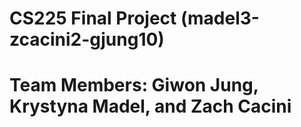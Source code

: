 # CS225 Final Project (madel3-zcacini2-gjung10)

# Team Members: Giwon Jung, Krystyna Madel, and Zach Cacini



